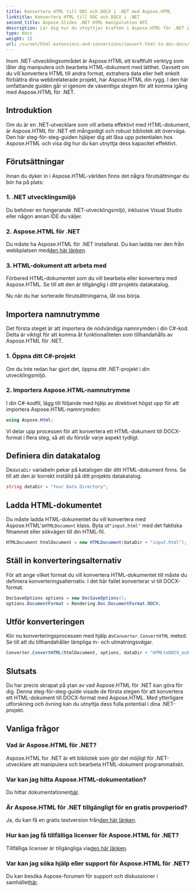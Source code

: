 ```yaml
---
title: Konvertera HTML till DOC och DOCX i .NET med Aspose.HTML
linktitle: Konvertera HTML till DOC och DOCX i .NET
second_title: Aspose.Slides .NET HTML manipulation API
description: Lär dig hur du utnyttjar kraften i Aspose.HTML för .NET i denna steg-för-steg-guide. Konvertera HTML till DOCX utan ansträngning och höj dina .NET-projekt i nivå. Kom igång idag!
type: docs
weight: 15
url: /sv/net/html-extensions-and-conversions/convert-html-to-doc-docx/
---
```


Inom .NET-utvecklingsområdet är Aspose.HTML ett kraftfullt verktyg som låter dig manipulera och bearbeta HTML-dokument med lätthet. Oavsett om du vill konvertera HTML till andra format, extrahera data eller helt enkelt förbättra dina webbrelaterade projekt, har Aspose.HTML din rygg. I den här omfattande guiden går vi igenom de väsentliga stegen för att komma igång med Aspose.HTML för .NET.

## Introduktion

Om du är en .NET-utvecklare som vill arbeta effektivt med HTML-dokument, är Aspose.HTML för .NET ett mångsidigt och robust bibliotek att överväga. Den här steg-för-steg-guiden hjälper dig att låsa upp potentialen hos Aspose.HTML och visa dig hur du kan utnyttja dess kapacitet effektivt.

## Förutsättningar

Innan du dyker in i Aspose.HTML-världen finns det några förutsättningar du bör ha på plats:

### 1. .NET utvecklingsmiljö

Du behöver en fungerande .NET-utvecklingsmiljö, inklusive Visual Studio eller någon annan IDE du väljer.

### 2. Aspose.HTML för .NET

 Du måste ha Aspose.HTML för .NET installerat. Du kan ladda ner den från webbplatsen med[den här länken](https://releases.aspose.com/html/net/).

### 3. HTML-dokument att arbeta med

Förbered HTML-dokumentet som du vill bearbeta eller konvertera med Aspose.HTML. Se till att den är tillgänglig i ditt projekts datakatalog.

Nu när du har sorterade förutsättningarna, låt oss börja.

## Importera namnutrymme

Det första steget är att importera de nödvändiga namnrymden i din C#-kod. Detta är viktigt för att komma åt funktionaliteten som tillhandahålls av Aspose.HTML för .NET.

### 1. Öppna ditt C#-projekt

Om du inte redan har gjort det, öppna ditt .NET-projekt i din utvecklingsmiljö.

### 2. Importera Aspose.HTML-namnutrymme

I din C#-kodfil, lägg till följande med hjälp av direktivet högst upp för att importera Aspose.HTML-namnrymden:

```csharp
using Aspose.Html;
```

Vi delar upp processen för att konvertera ett HTML-dokument till DOCX-format i flera steg, så att du förstår varje aspekt tydligt.

## Definiera din datakatalog

 De`dataDir` variabeln pekar på katalogen där ditt HTML-dokument finns. Se till att den är korrekt inställd på ditt projekts datakatalog.

```csharp
string dataDir = "Your Data Directory";
```

## Ladda HTML-dokumentet

 Du måste ladda HTML-dokumentet du vill konvertera med Aspose.HTML's`HTMLDocument` klass. Byta ut`"input.html"` med det faktiska filnamnet eller sökvägen till din HTML-fil.

```csharp
HTMLDocument htmlDocument = new HTMLDocument(dataDir + "input.html");
```

## Ställ in konverteringsalternativ

För att ange vilket format du vill konvertera HTML-dokumentet till måste du definiera konverteringsalternativ. I det här fallet konverterar vi till DOCX-format.

```csharp
DocSaveOptions options = new DocSaveOptions();
options.DocumentFormat = Rendering.Doc.DocumentFormat.DOCX;
```

## Utför konverteringen

 Kör nu konverteringsprocessen med hjälp av`Converter.ConvertHTML` metod. Se till att du tillhandahåller lämpliga in- och utmatningsvägar.

```csharp
Converter.ConvertHTML(htmlDocument, options, dataDir + "HTMLtoDOCX_out.docx");
```

## Slutsats

Du har precis skrapat på ytan av vad Aspose.HTML för .NET kan göra för dig. Denna steg-för-steg-guide visade de första stegen för att konvertera ett HTML-dokument till DOCX-format med Aspose.HTML. Med ytterligare utforskning och övning kan du utnyttja dess fulla potential i dina .NET-projekt.

## Vanliga frågor

### Vad är Aspose.HTML för .NET?
Aspose.HTML for .NET är ett bibliotek som gör det möjligt för .NET-utvecklare att manipulera och bearbeta HTML-dokument programmatiskt.

### Var kan jag hitta Aspose.HTML-dokumentation?
 Du hittar dokumentationen[här](https://reference.aspose.com/html/net/).

### Är Aspose.HTML för .NET tillgängligt för en gratis provperiod?
 Ja, du kan få en gratis testversion från[den här länken](https://releases.aspose.com/).

### Hur kan jag få tillfälliga licenser för Aspose.HTML för .NET?
Tillfälliga licenser är tillgängliga via[den här länken](https://purchase.aspose.com/temporary-license/).

### Var kan jag söka hjälp eller support för Aspose.HTML för .NET?
 Du kan besöka Aspose-forumen för support och diskussioner i samhället[här](https://forum.aspose.com/).